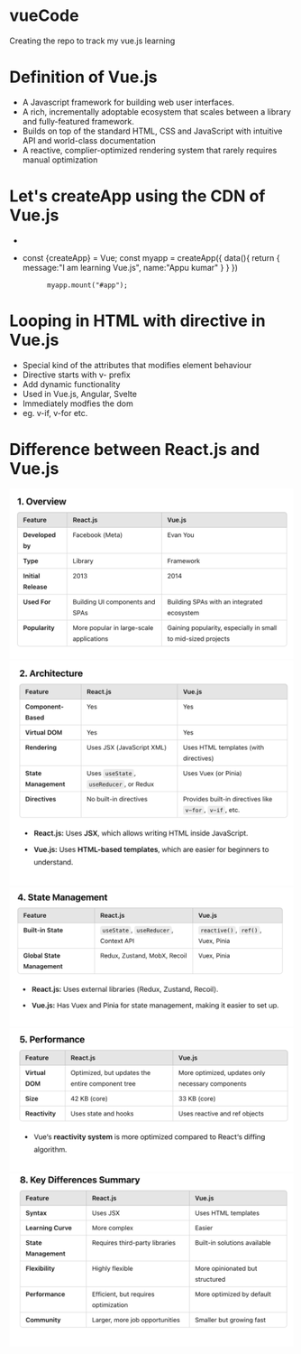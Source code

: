 # vueCode
Creating the repo to track my vue.js learning


# Definition of Vue.js
- A Javascript framework for building web user interfaces.
- A rich, incrementally adoptable ecosystem that scales between a library and fully-featured framework.
- Builds on top of the standard HTML, CSS and JavaScript with intuitive API and world-class documentation
- A reactive, complier-optimized rendering system that rarely requires manual optimization


# Let's createApp using the CDN of Vue.js
-  <script src="https://unpkg.com/vue@3/dist/vue.global.js"></script>
-  const {createApp} = Vue;
             const myapp = createApp({
                data(){
                    return {
                        message:"I am learning Vue.js",
                        name:"Appu kumar"
                    }
                }
             })

             myapp.mount("#app");

# Looping in HTML with directive in Vue.js
- Special kind of the attributes that modifies element behaviour
- Directive starts with v- prefix
- Add dynamic functionality
- Used in Vue.js, Angular, Svelte
- Immediately modfies the dom
- eg. v-if, v-for etc.

# Difference between React.js and Vue.js
![Screenshot](VueVsReact1.png)
![Screenshot](VueVsReact2.png)
![Screenshot](VueVsReact3.png)
![Screenshot](VueVsReact4.png)
![Screenshot](VueVsReact5.png)
